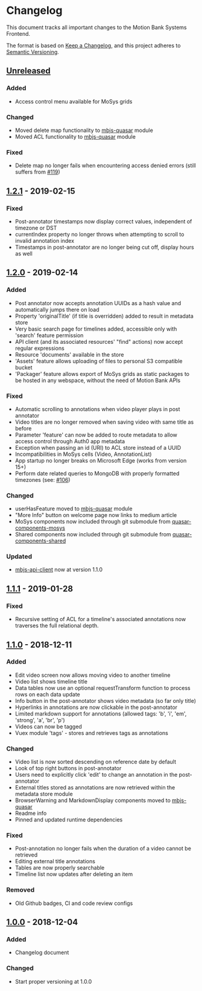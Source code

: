 # Changelog

This document tracks all important changes to the Motion Bank Systems Frontend.

The format is based on [Keep a Changelog](https://keepachangelog.com/en/1.0.0/),
and this project adheres to [Semantic Versioning](https://semver.org/spec/v2.0.0.html).

## [Unreleased]

### Added

- Access control menu available for MoSys grids

### Changed

- Moved delete map functionality to [mbjs-quasar](https://gitlab.rlp.net/motionbank/mbjs/quasar) module
- Moved ACL functionality to [mbjs-quasar](https://gitlab.rlp.net/motionbank/mbjs/quasar) module

### Fixed

- Delete map no longer fails when encountering access denied errors (still suffers from [#119](https://gitlab.rlp.net/motionbank/systems-frontend/issues/119))


## [1.2.1] - 2019-02-15

### Fixed

- Post-annotator timestamps now display correct values, independent of timezone or DST
- currentIndex property no longer throws when attempting to scroll to invalid annotation index
- Timestamps in post-annotator are no longer being cut off, display hours as well


## [1.2.0] - 2019-02-14

### Added

- Post annotator now accepts annotation UUIDs as a hash value and automatically jumps there on load
- Property 'originalTitle' (if title is overridden) added to result in metadata store
- Very basic search page for timelines added, accessible only with 'search' feature permission
- API client (and its associated resources' "find" actions) now accept regular expressions
- Resource 'documents' available in the store
- 'Assets' feature allows uploading of files to personal S3 compatible bucket
- 'Packager' feature allows export of MoSys grids as static packages to be hosted in any webspace, without the need of Motion Bank APIs

### Fixed

- Automatic scrolling to annotations when video player plays in post annotator
- Video titles are no longer removed when saving video with same title as before
- Parameter 'feature' can now be added to route metadata to allow access control through Auth0 app metadata
- Exception when passing an id (URI) to ACL store instead of a UUID
- Incompatibilities in MoSys cells (Video, AnnotationList)
- App startup no longer breaks on Microsoft Edge (works from version 15+)
- Perform date related queries to MongoDB with properly formatted timezones (see: [#106](https://gitlab.rlp.net/motionbank/systems-frontend/issues/106))

### Changed

- userHasFeature moved to [mbjs-quasar](https://gitlab.rlp.net/motionbank/mbjs/quasar) module
- "More Info" button on welcome page now links to medium article
- MoSys components now included through git submodule from [quasar-components-mosys](https://gitlab.rlp.net/motionbank/mbjs/quasar-components-mosys)
- Shared components now included through git submodule from [quasar-components-shared](https://gitlab.rlp.net/motionbank/mbjs/quasar-components-shared)

### Updated

- [mbjs-api-client](https://gitlab.rlp.net/motionbank/mbjs/api-client) now at version 1.1.0


## [1.1.1] - 2019-01-28

### Fixed

- Recursive setting of ACL for a timeline's associated annotations now traverses the full relational depth.


## [1.1.0] - 2018-12-11

### Added

- Edit video screen now allows moving video to another timeline
- Video list shows timeline title
- Data tables now use an optional requestTransform function to process rows on each data update
- Info button in the post-annotator shows video metadata (so far only title)
- Hyperlinks in annotations are now clickable in the post-annotator
- Limited markdown support for annotations (allowed tags: 'b', 'i', 'em', 'strong', 'a', 'br', 'p')
- Videos can now be tagged
- Vuex module 'tags' - stores and retrieves tags as annotations

### Changed

- Video list is now sorted descending on reference date by default
- Look of top right buttons in post-annotator
- Users need to explicitly click 'edit' to change an annotation in the post-annotator
- External titles stored as annotations are now retrieved within the metadata store module
- BrowserWarning and MarkdownDisplay components moved to [mbjs-quasar](https://gitlab.rlp.net/motionbank/mbjs/quasar)
- Readme info
- Pinned and updated runtime dependencies

### Fixed

- Post-annotation no longer fails when the duration of a video cannot be retrieved
- Editing external title annotations
- Tables are now properly searchable
- Timeline list now updates after deleting an item

### Removed

- Old Github badges, CI and code review configs


## [1.0.0] - 2018-12-04

### Added

- Changelog document

### Changed

- Start proper versioning at 1.0.0


[Unreleased]: https://gitlab.rlp.net/motionbank/systems-frontend/compare/v1.2.1...master
[1.2.1]: https://gitlab.rlp.net/motionbank/systems-frontend/compare/v1.2.0...v1.2.1
[1.2.0]: https://gitlab.rlp.net/motionbank/systems-frontend/compare/v1.1.1...v1.2.0
[1.1.1]: https://gitlab.rlp.net/motionbank/systems-frontend/compare/v1.1.0...v1.1.1
[1.1.0]: https://gitlab.rlp.net/motionbank/systems-frontend/compare/v1.0.0...v1.1.0
[1.0.0]: https://gitlab.rlp.net/motionbank/systems-frontend/compare/initial...v1.0.0
